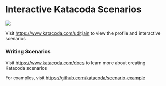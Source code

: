 # Interactive Katacoda Scenarios

[![](http://shields.katacoda.com/katacoda/uditjain/count.svg)](https://www.katacoda.com/uditjain "Get your profile on Katacoda.com")

Visit https://www.katacoda.com/uditjain to view the profile and interactive scenarios

### Writing Scenarios
Visit https://www.katacoda.com/docs to learn more about creating Katacoda scenarios

For examples, visit https://github.com/katacoda/scenario-example
